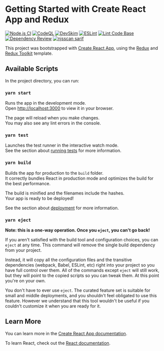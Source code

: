 # Getting Started with Create React App and Redux

[![Node.js CI](https://github.com/anchit-choudhry/winterfell/actions/workflows/node.js.yml/badge.svg)](https://github.com/anchit-choudhry/winterfell/actions/workflows/node.js.yml)
[![CodeQL](https://github.com/anchit-choudhry/winterfell/actions/workflows/github-code-scanning/codeql/badge.svg)](https://github.com/anchit-choudhry/winterfell/actions/workflows/github-code-scanning/codeql)
[![DevSkim](https://github.com/anchit-choudhry/winterfell/actions/workflows/devskim.yml/badge.svg)](https://github.com/anchit-choudhry/winterfell/actions/workflows/devskim.yml)
[![ESLint](https://github.com/anchit-choudhry/winterfell/actions/workflows/eslint.yml/badge.svg)](https://github.com/anchit-choudhry/winterfell/actions/workflows/eslint.yml)
[![Lint Code Base](https://github.com/anchit-choudhry/winterfell/actions/workflows/super-linter.yml/badge.svg)](https://github.com/anchit-choudhry/winterfell/actions/workflows/super-linter.yml)
[![Dependency Review](https://github.com/anchit-choudhry/winterfell/actions/workflows/dependency-review.yml/badge.svg)](https://github.com/anchit-choudhry/winterfell/actions/workflows/dependency-review.yml)
[![njsscan sarif](https://github.com/anchit-choudhry/winterfell/actions/workflows/njsscan.yml/badge.svg)](https://github.com/anchit-choudhry/winterfell/actions/workflows/njsscan.yml)

This project was bootstrapped with [Create React App](https://github.com/facebook/create-react-app), using the [Redux](https://redux.js.org/) and [Redux Toolkit](https://redux-toolkit.js.org/) template.

## Available Scripts

In the project directory, you can run:

### `yarn start`

Runs the app in the development mode.\
Open [http://localhost:3000](http://localhost:3000) to view it in your browser.

The page will reload when you make changes.\
You may also see any lint errors in the console.

### `yarn test`

Launches the test runner in the interactive watch mode.\
See the section about [running tests](https://facebook.github.io/create-react-app/docs/running-tests) for more information.

### `yarn build`

Builds the app for production to the `build` folder.\
It correctly bundles React in production mode and optimizes the build for the best performance.

The build is minified and the filenames include the hashes.\
Your app is ready to be deployed!

See the section about [deployment](https://facebook.github.io/create-react-app/docs/deployment) for more information.

### `yarn eject`

**Note: this is a one-way operation. Once you `eject`, you can't go back!**

If you aren't satisfied with the build tool and configuration choices, you can `eject` at any time. This command will remove the single build dependency from your project.

Instead, it will copy all the configuration files and the transitive dependencies (webpack, Babel, ESLint, etc) right into your project so you have full control over them. All of the commands except `eject` will still work, but they will point to the copied scripts so you can tweak them. At this point you're on your own.

You don't have to ever use `eject`. The curated feature set is suitable for small and middle deployments, and you shouldn't feel obligated to use this feature. However we understand that this tool wouldn't be useful if you couldn't customize it when you are ready for it.

## Learn More

You can learn more in the [Create React App documentation](https://facebook.github.io/create-react-app/docs/getting-started).

To learn React, check out the [React documentation](https://reactjs.org/).
